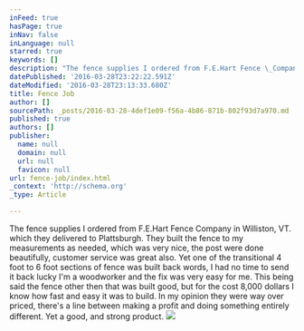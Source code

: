 ```yaml
---
inFeed: true
hasPage: true
inNav: false
inLanguage: null
starred: true
keywords: []
description: "The fence supplies I ordered from F.E.Hart Fence \_Company in Williston, VT. which they delivered to Plattsburgh. They built the fence to my measurements as needed, which was very nice, the post were done beautifully, customer service was great also. Yet one of the transitional 4 foot to 6 foot sections of fence was built back words, I had no time to send it back lucky I'm a woodworker and the fix was very easy for me. This being said the fence other then that was built good, but for the cost 8,000 dollars I know how fast and easy it was to build. In my opinion they were way over priced, there's a line between making a profit and doing something entirely different. Yet a good, and strong product. \_ \_ \_ \_ \_ \_\_"
datePublished: '2016-03-28T23:22:22.591Z'
dateModified: '2016-03-28T23:13:33.680Z'
title: Fence Job
author: []
sourcePath: _posts/2016-03-28-4def1e09-f56a-4b86-871b-802f93d7a970.md
published: true
authors: []
publisher:
  name: null
  domain: null
  url: null
  favicon: null
url: fence-job/index.html
_context: 'http://schema.org'
_type: Article

---
```

The fence supplies I ordered from F.E.Hart Fence  Company in Williston, VT. which they delivered to Plattsburgh. They built the fence to my measurements as needed, which was very nice, the post were done beautifully, customer service was great also. Yet one of the transitional 4 foot to 6 foot sections of fence was built back words, I had no time to send it back lucky I'm a woodworker and the fix was very easy for me. This being said the fence other then that was built good, but for the cost 8,000 dollars I know how fast and easy it was to build. In my opinion they were way over priced, there's a line between making a profit and doing something entirely different. Yet a good, and strong product.             ![](https://the-grid-user-content.s3-us-west-2.amazonaws.com/1955740f-efab-469b-8901-3119e1603ae8.jpg)